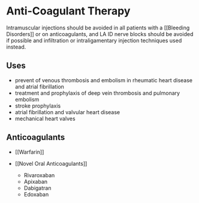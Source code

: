 # Anti-Coagulant Therapy
Intramuscular injections should be avoided in all patients with a [[Bleeding Disorders]] or on anticoagulants, and LA ID nerve blocks should be avoided if possible and infiltration or intraligamentary injection techniques used instead.

## Uses
* prevent of venous thrombosis and embolism in rheumatic heart disease and atrial fibrillation
* treatment and prophylaxis of deep vein thrombosis and pulmonary embolism
* stroke prophylaxis
* atrial fibrillation and valvular heart disease
* mechanical heart valves

## Anticoagulants
* [[Warfarin]]

* [[Novel Oral Anticoagulants]]
	* Rivaroxaban
	* Apixaban
	* Dabigatran
	* Edoxaban